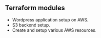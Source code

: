 ## Terraform modules
- Wordpress application setup on AWS.
- S3 backend setup. 
- Create and setup various AWS resources. 
